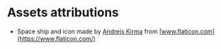 # Assets attributions

* Space ship and icon made by [Andrejs Kirma](https://www.flaticon.com/authors/andrejs-kirma) from [www.flaticon.com](https://www.flaticon.com/)
